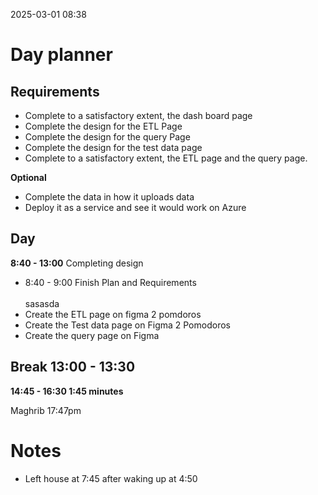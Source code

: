 2025-03-01 08:38


# Day planner

## Requirements

- Complete to a satisfactory extent, the dash board page
- Complete the design for the ETL Page
- Complete the design for the query Page
- Complete the design for the test data page
- Complete to a satisfactory extent, the ETL page and the query page.

**Optional**
 - Complete the data in how it uploads data
 - Deploy it as a service and see it would work on Azure
## Day

**8:40 - 13:00** Completing design
- 8:40 - 9:00 Finish Plan and Requirements\
  \
  sasasda
- Create the ETL page on figma 2 pomdoros
- Create the Test data page on Figma 2 Pomodoros
- Create the query page on Figma
  
  
**Break 13:00 -  13:30**
- 


**14:45 - 16:30 1:45 minutes**

Maghrib 17:47pm
# Notes

- Left house at 7:45 after waking up at 4:50